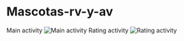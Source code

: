 # Mascotas-rv-y-av
Main activity
![Main activity](https://github.com/FelipeMz-dev/Mascotas-rv-y-av/assets/75095139/17c63ed8-528d-4b08-b713-1902f538315c)
Rating activity
![Rating activity](https://github.com/FelipeMz-dev/Mascotas-rv-y-av/assets/75095139/4f67895d-596c-47e1-b1cf-951821a4c284)
